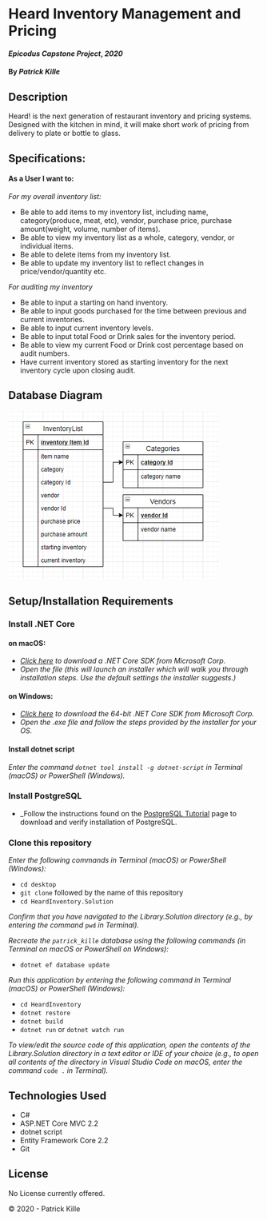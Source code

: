 # Heard Inventory Management and Pricing

#### _Epicodus Capstone Project_, _2020_

#### By _**Patrick Kille**_

## Description

Heard! is the next generation of restaurant inventory and pricing systems. Designed with the kitchen in mind, it will make short work of pricing from delivery to plate or bottle to glass.

## Specifications:

#### As a User I want to:
_For my overall inventory list:_
* Be able to add items to my inventory list, including name, category(produce, meat, etc), vendor, purchase price, purchase amount(weight, volume, number of items).
* Be able to view my inventory list as a whole, category, vendor, or individual items.
* Be able to delete items from my inventory list.
* Be able to update my inventory list to reflect changes in price/vendor/quantity etc.

_For auditing my inventory_
* Be able to input a starting on hand inventory.
* Be able to input goods purchased for the time between previous and current inventories.
* Be able to input current inventory levels.
* Be able to input total Food or Drink sales for the inventory period.
* Be able to view my current Food or Drink cost percentage based on audit numbers.
* Have current inventory stored as starting inventory for the next inventory cycle upon closing audit.

## Database Diagram

![DatabaseDiagram](./HeardDatabaseDiagram.png)

## Setup/Installation Requirements

### Install .NET Core

#### on macOS:
* _[Click here](https://dotnet.microsoft.com/download/thank-you/dotnet-sdk-2.2.106-macos-x64-installer) to download a .NET Core SDK from Microsoft Corp._
* _Open the file (this will launch an installer which will walk you through installation steps. Use the default settings the installer suggests.)_

#### on Windows:
* _[Click here](https://dotnet.microsoft.com/download/thank-you/dotnet-sdk-2.2.203-windows-x64-installer) to download the 64-bit .NET Core SDK from Microsoft Corp._
* _Open the .exe file and follow the steps provided by the installer for your OS._

#### Install dotnet script
_Enter the command ``dotnet tool install -g dotnet-script`` in Terminal (macOS) or PowerShell (Windows)._

### Install PostgreSQL

* _Follow the instructions found on the [PostgreSQL Tutorial](https://www.postgresqltutorial.com/install-postgresql/) page to download and verify installation of PostgreSQL.

### Clone this repository

_Enter the following commands in Terminal (macOS) or PowerShell (Windows):_
* ``cd desktop``
* ``git clone`` followed by the name of this repository
* ``cd HeardInventory.Solution``

_Confirm that you have navigated to the Library.Solution directory (e.g., by entering the command_ ``pwd`` _in Terminal)._

_Recreate the ``patrick_kille`` database using the following commands (in Terminal on macOS or PowerShell on Windows):_
* ``dotnet ef database update``

_Run this application by entering the following command in Terminal (macOS) or PowerShell (Windows):_
* ``cd HeardInventory``
* ``dotnet restore``
* ``dotnet build``
* ``dotnet run`` or ``dotnet watch run``

_To view/edit the source code of this application, open the contents of the Library.Solution directory in a text editor or IDE of your choice (e.g., to open all contents of the directory in Visual Studio Code on macOS, enter the command_ ``code .`` _in Terminal)._

## Technologies Used

* C#
* ASP.NET Core MVC 2.2
* dotnet script
* Entity Framework Core 2.2
* Git

## License

No License currently offered.

&copy; 2020 - Patrick Kille